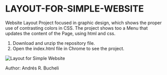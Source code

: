 # LAYOUT-FOR-SIMPLE-WEBSITE

Website Layout Project focused in graphic design, which shows the proper use of contrasting colors in CSS.  The project shows too a Menu that updates the content of the Page, using html and css.

1. Download and unzip the repository file.
2. Open the index.html file in Chrome to see the project.

![Layout for Simple Website](https://github.com/anferebu/LAYOUT-FOR-SIMPLE-WEBSITE/blob/master/Layout.jpg)

Author: Andrés R. Bucheli
